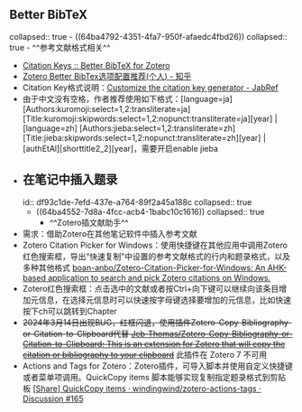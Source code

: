 ## Better BibTeX
collapsed:: true
	- ((64ba4792-4351-4fa7-950f-afaedc4fbd26))
	  collapsed:: true
		- ^^参考文献格式相关^^
- [Citation Keys :: Better BibTeX for Zotero](https://retorque.re/zotero-better-bibtex/citing/)
- [Zotero Better BibTex选项配置推荐(个人) - 知乎](https://zhuanlan.zhihu.com/p/458340252)
- Citation Key格式说明：[Customize the citation key generator - JabRef](https://docs.jabref.org/setup/citationkeypatterns#default-citation-key-pattern)
- 由于中文没有空格，作者推荐使用如下格式：[language=ja] [Authors:kuromoji:select=1,2:transliterate=ja][Title:kuromoji:skipwords:select=1,2:nopunct:transliterate=ja][year] | [language=zh] [Authors:jieba:select=1,2:transliterate=zh][Title:jieba:skipwords:select=1,2:nopunct:transliterate=zh][year] | [authEtAl][shorttitle2_2][year]，需要开启enable jieba
- ## 在笔记中插入题录
  id:: df93c1de-7efd-437e-a764-89f2a45a188c
  collapsed:: true
	- ((64ba4552-7d8a-4fcc-acb4-1babc10c1616))
	  collapsed:: true
		- ^^Zotero插文献助手^^
- 需求：借助Zotero在其他笔记软件中插入参考文献
- Zotero Citation Picker for Windows：使用快捷键在其他应用中调用Zotero红色搜索框，导出“快速复制”中设置的参考文献格式的行内和题录格式，以及多种其他格式 [boan-anbo/Zotero-Citation-Picker-for-Windows: An AHK-based application to search and pick Zotero citations on Windows.](https://github.com/boan-anbo/Zotero-Citation-Picker-for-Windows)
- Zotero红色搜索框：点击选中的文献或者按Ctrl+向下键可以继续向该条目增加元信息，在选择元信息时可以快速按字母键选择要增加的元信息，比如快速按下ch可以跳转到Chapter
- ~~2024年3月14日出现BUG，红框闪退，使用插件Zotero-Copy-Bibliography-or-Citation-to-Clipboard代替 [Jeb-Thomas/Zotero-Copy-Bibliography-or-Citation-to-Clipboard: This is an extension for Zotero that will copy the citation or bibliography to your clipboard](https://github.com/Jeb-Thomas/Zotero-Copy-Bibliography-or-Citation-to-Clipboard)~~ 此插件在 Zotero 7 不可用
- Actions and Tags for Zotero：Zotero插件，可导入脚本并使用自定义快捷键或者菜单项调用。QuickCopy items 脚本能够实现复制指定题录格式到剪贴板 [[Share] QuickCopy items · windingwind/zotero-actions-tags · Discussion #165](https://github.com/windingwind/zotero-actions-tags/discussions/165)